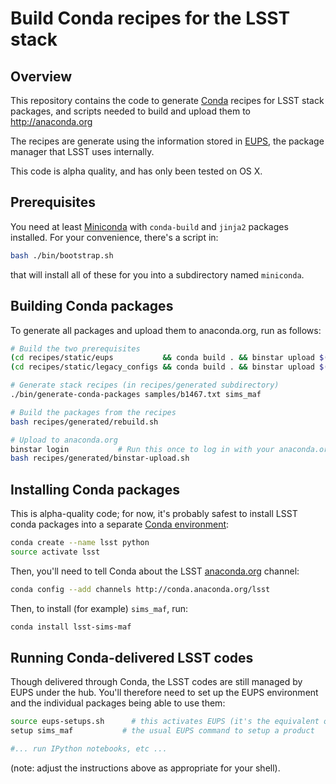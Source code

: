 # Build Conda recipes for the LSST stack

## Overview

This repository contains the code to generate
[Conda](http://conda.pydata.org) recipes for LSST stack packages, and
scripts needed to build and upload them to http://anaconda.org

The recipes are generate using the information stored in
[EUPS](https://github.com/RobertLuptonTheGood/eups), the package manager
that LSST uses internally.

This code is alpha quality, and has only been tested on OS X.

## Prerequisites

You need at least [Miniconda](conda.pydata.org/miniconda.html) with `conda-build` and `jinja2` packages installed. For your convenience, there's a script in:
```bash
bash ./bin/bootstrap.sh
```
that will install all of these for you into a subdirectory named `miniconda`.

## Building Conda packages

To generate all packages and upload them to anaconda.org, run as follows:

```bash
# Build the two prerequisites
(cd recipes/static/eups           && conda build . && binstar upload $(conda build . --output) )
(cd recipes/static/legacy_configs && conda build . && binstar upload $(conda build . --output) )

# Generate stack recipes (in recipes/generated subdirectory)
./bin/generate-conda-packages samples/b1467.txt sims_maf

# Build the packages from the recipes
bash recipes/generated/rebuild.sh

# Upload to anaconda.org
binstar login			# Run this once to log in with your anaconda.org credentials
bash recipes/generated/binstar-upload.sh
```

## Installing Conda packages

This is alpha-quality code; for now, it's probably safest to install LSST
conda packages into a separate [Conda
environment](http://conda.pydata.org/docs/using/envs.html):

```bash
conda create --name lsst python
source activate lsst
```
Then, you'll need to tell Conda about the LSST [anaconda.org](http://anaconda.org) channel:

```bash
conda config --add channels http://conda.anaconda.org/lsst
```

Then, to install (for example) `sims_maf`, run:

```bash
conda install lsst-sims-maf
```

## Running Conda-delivered LSST codes

Though delivered through Conda, the LSST codes are still managed by EUPS
under the hub.  You'll therefore need to set up the EUPS environment and the
individual packages being able to use them:

```bash
source eups-setups.sh	   # this activates EUPS (it's the equivalent of loadLSST.bash)
setup sims_maf           # the usual EUPS command to setup a product

#... run IPython notebooks, etc ...
```

(note: adjust the instructions above as appropriate for your shell).

